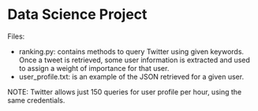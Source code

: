 Data Science Project
====================

Files:
- ranking.py: contains methods to query Twitter using given keywords. Once a tweet is retrieved, some user information is extracted and used to assign a weight of importance for that user.
- user_profile.txt: is an example of the JSON retrieved for a given user.

NOTE: Twitter allows just 150 queries for user profile per hour, using the same credentials.


